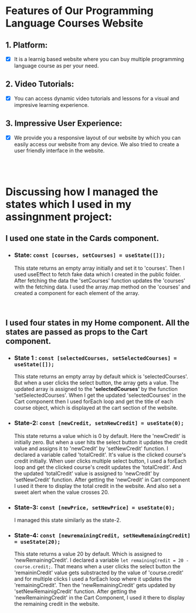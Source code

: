 <!-- # React + Vite

This template provides a minimal setup to get React working in Vite with HMR and some ESLint rules.

Currently, two official plugins are available:

- [@vitejs/plugin-react](https://github.com/vitejs/vite-plugin-react/blob/main/packages/plugin-react/README.md) uses [Babel](https://babeljs.io/) for Fast Refresh
- [@vitejs/plugin-react-swc](https://github.com/vitejs/vite-plugin-react-swc) uses [SWC](https://swc.rs/) for Fast Refresh -->

# Features of Our Programming Language Courses Website
## 1. Platform: 
- [x] It is a learnig based website where you can buy multiple programming language course as per your need.
## 2. Video Tutorials:
- [x] You can access dynamic video tutorials and lessons for a visual and impresive learning experience.
## 3. Impressive User Experience:
- [x] We provide you a responsive layout of our website by which you can easily access our website from any device. We also tried to create a user friendly interface in the website. 

<br>
<br>

# Discussing how I managed the states which I used in my assingnment project:

## I used one state in the Cards component.
* ### State: `const [courses, setCourses] = useState([]);`
    This state returns an empty array initially and set it to 'courses'. Then I used useEffect to fetch fake data which I created in the public folder. After fetching the data the 'setCourses' function updates the 'courses' with the fetching data. I used the array.map method on the 'courses' and created a component for each element of the array.

<br>

## I used four states in my Home component. All the states are passed as props to the Cart component.
* ### State 1 : `const [selectedCourses, setSelectedCourses] = useState([]);`
    This state returns an empty array by default whick is 'selectedCourses'. But when a user clicks the select button, the array gets a value. The updated array is assigned to the **'selectedCourses'** by the function 'setSelectedCourses'. When I get the updated 'selectedCourses' in the Cart component then I used forEach loop and get the title of each course object, which is displayed at the cart section of the website.
* ### State-2: `const [newCredit, setnNewCredit] = useState(0);`
    This state returns a value which is 0 by default. Here the 'newCredit' is initially zero. But when a user hits the select button it updates the credit value and assigns it to 'newCredit' by 'setNewCredit' function. I declared a variable called 'totalCredit'. It's value is the clicked course's credit initially. When user clicks multiple select button, I used a forEach loop and get the clicked course's credit updates the 'totalCredit'. And the updated 'totalCredit' value is assigned to 'newCredit' by 'setNewCredit' function. After getting the 'newCredit' in Cart component I used it there to display the total credit in the website. And also set a sweet alert when the value crosses 20.
* ### State-3: `const [newPrice, setNewPrice] = useState(0);`
    I managed this state similarly as the state-2.
* ### State-4: `const [newremainingCredit, setNewRemainingCredit] = useState(20);`
    This state returns a value 20 by default. Which is assigned to 'newRemainingCredit'. I declared a variable `let remainingCredit = 20 - course.credit;`. That means when a user clicks the select button the 'remaininCredit' value gets substracted by the value of 'course.credit' and for multiple clicks I used a forEach loop where it updates the 'remainingCredit'. Then the 'newRemainingCredit' gets updated by 'setNewRemainigCredit' function. After getting the 'newRemainingCredit' in the Cart Component, I used it there to display the remaining credit in the website.
